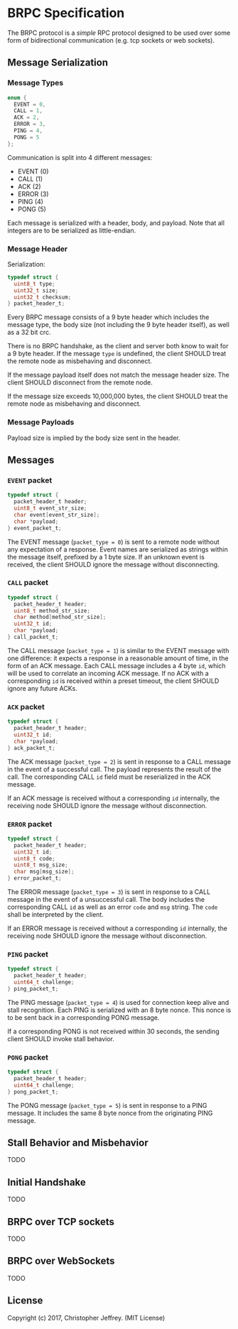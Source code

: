 # BRPC Specification

The BRPC protocol is a _simple_ RPC protocol designed to be used over some form
of bidirectional communication (e.g. tcp sockets or web sockets).

## Message Serialization

### Message Types

``` c
enum {
  EVENT = 0,
  CALL = 1,
  ACK = 2,
  ERROR = 3,
  PING = 4,
  PONG = 5
};
```

Communication is split into 4 different messages:

- EVENT (0)
- CALL (1)
- ACK (2)
- ERROR (3)
- PING (4)
- PONG (5)

Each message is serialized with a header, body, and payload. Note that all
integers are to be serialized as little-endian.

### Message Header

Serialization:

``` c
typedef struct {
  uint8_t type;
  uint32_t size;
  uint32_t checksum;
} packet_header_t;
```

Every BRPC message consists of a 9 byte header which includes the message type,
the body size (not including the 9 byte header itself), as well as a 32 bit crc.

There is no BRPC handshake, as the client and server both know to wait for a 9
byte header. If the message `type` is undefined, the client SHOULD treat the
remote node as misbehaving and disconnect.

If the message payload itself does not match the message header size. The
client SHOULD disconnect from the remote node.

If the message size exceeds 10,000,000 bytes, the client SHOULD treat the
remote node as misbehaving and disconnect.

### Message Payloads

Payload size is implied by the body size sent in the header.

## Messages

### `EVENT` packet

``` c
typedef struct {
  packet_header_t header;
  uint8_t event_str_size;
  char event[event_str_size];
  char *payload;
} event_packet_t;
```

The EVENT message (`packet_type = 0`) is sent to a remote node without any
expectation of a response. Event names are serialized as strings within the
message itself, prefixed by a 1 byte size. If an unknown event is received, the
client SHOULD ignore the message without disconnecting.

### `CALL` packet

``` c
typedef struct {
  packet_header_t header;
  uint8_t method_str_size;
  char method[method_str_size];
  uint32_t id;
  char *payload;
} call_packet_t;
```

The CALL message (`packet_type = 1`) is similar to the EVENT message with one
difference: it expects a response in a reasonable amount of time, in the form
of an ACK message. Each CALL message includes a 4 byte `id`, which will be used
to correlate an incoming ACK message. If no ACK with a corresponding `id` is
received within a preset timeout, the client SHOULD ignore any future ACKs.

### `ACK` packet

``` c
typedef struct {
  packet_header_t header;
  uint32_t id;
  char *payload;
} ack_packet_t;
```

The ACK message (`packet_type = 2`) is sent in response to a CALL message in
the event of a successful call. The payload represents the result of the call.
The corresponding CALL `id` field must be reserialized in the ACK message.

If an ACK message is received without a corresponding `id` internally, the
receiving node SHOULD ignore the message without disconnection.

### `ERROR` packet

``` c
typedef struct {
  packet_header_t header;
  uint32_t id;
  uint8_t code;
  uint8_t msg_size;
  char msg[msg_size];
} error_packet_t;
```

The ERROR message (`packet_type = 3`) is sent in response to a CALL message in
the event of a unsuccessful call. The body includes the corresponding CALL `id`
as well as an error `code` and `msg` string. The `code` shall be interpreted by
the client.

If an ERROR message is received without a corresponding `id` internally, the
receiving node SHOULD ignore the message without disconnection.

### `PING` packet

``` c
typedef struct {
  packet_header_t header;
  uint64_t challenge;
} ping_packet_t;
```

The PING message (`packet_type = 4`) is used for connection keep alive and
stall recognition. Each PING is serialized with an 8 byte nonce. This nonce is
to be sent back in a corresponding PONG message.

If a corresponding PONG is not received within 30 seconds, the sending client
SHOULD invoke stall behavior.

### `PONG` packet

``` c
typedef struct {
  packet_header_t header;
  uint64_t challenge;
} pong_packet_t;
```

The PONG message (`packet_type = 5`) is sent in response to a PING message. It
includes the same 8 byte nonce from the originating PING message.

## Stall Behavior and Misbehavior

TODO

## Initial Handshake

TODO

## BRPC over TCP sockets

TODO

## BRPC over WebSockets

TODO

## License

Copyright (c) 2017, Christopher Jeffrey. (MIT License)
